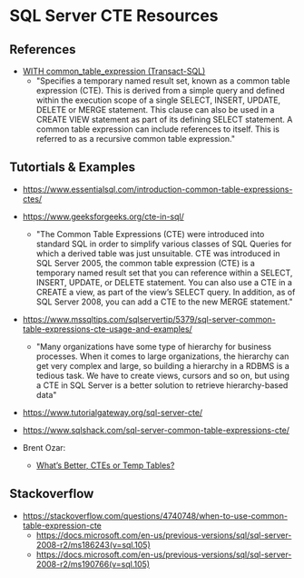 
# SQL Server CTE Resources


## References
- [WITH common_table_expression (Transact-SQL)](https://docs.microsoft.com/en-us/sql/t-sql/queries/with-common-table-expression-transact-sql?view=sql-server-ver15)
  + "Specifies a temporary named result set, known as a common table expression (CTE). This is derived from a simple query and defined within the execution scope of a single SELECT, INSERT, UPDATE, DELETE or MERGE statement. This clause can also be used in a CREATE VIEW statement as part of its defining SELECT statement. A common table expression can include references to itself. This is referred to as a recursive common table expression."


## Tutortials & Examples 
- https://www.essentialsql.com/introduction-common-table-expressions-ctes/

- https://www.geeksforgeeks.org/cte-in-sql/
  + "The Common Table Expressions (CTE) were introduced into standard SQL in order to simplify various classes of SQL Queries for which a derived table was just unsuitable. CTE was introduced in SQL Server 2005, the common table expression (CTE) is a temporary named result set that you can reference within a SELECT, INSERT, UPDATE, or DELETE statement. You can also use a CTE in a CREATE a view, as part of the view’s SELECT query. In addition, as of SQL Server 2008, you can add a CTE to the new MERGE statement."

- https://www.mssqltips.com/sqlservertip/5379/sql-server-common-table-expressions-cte-usage-and-examples/
  + "Many organizations have some type of hierarchy for business processes. When it comes to large organizations, the hierarchy can get very complex and large, so building a hierarchy in a RDBMS is a tedious task. We have to create views, cursors and so on, but using a CTE in SQL Server is a better solution to retrieve hierarchy-based data"

- https://www.tutorialgateway.org/sql-server-cte/

- https://www.sqlshack.com/sql-server-common-table-expressions-cte/

- Brent Ozar: 
  + [What’s Better, CTEs or Temp Tables?](https://www.brentozar.com/archive/2019/06/whats-better-ctes-or-temp-tables/)


## Stackoverflow 
- https://stackoverflow.com/questions/4740748/when-to-use-common-table-expression-cte
  + https://docs.microsoft.com/en-us/previous-versions/sql/sql-server-2008-r2/ms186243(v=sql.105)
  + https://docs.microsoft.com/en-us/previous-versions/sql/sql-server-2008-r2/ms190766(v=sql.105)
